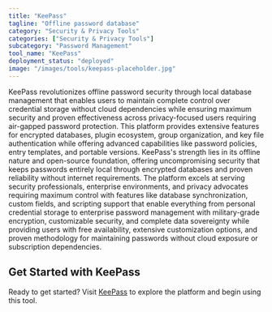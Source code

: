 ```yaml
---
title: "KeePass"
tagline: "Offline password database"
category: "Security & Privacy Tools"
categories: ["Security & Privacy Tools"]
subcategory: "Password Management"
tool_name: "KeePass"
deployment_status: "deployed"
image: "/images/tools/keepass-placeholder.jpg"
---
```

KeePass revolutionizes offline password security through local database management that enables users to maintain complete control over credential storage without cloud dependencies while ensuring maximum security and proven effectiveness across privacy-focused users requiring air-gapped password protection. This platform provides extensive features for encrypted databases, plugin ecosystem, group organization, and key file authentication while offering advanced capabilities like password policies, entry templates, and portable versions. KeePass's strength lies in its offline nature and open-source foundation, offering uncompromising security that keeps passwords entirely local through encrypted databases and proven reliability without internet requirements. The platform excels at serving security professionals, enterprise environments, and privacy advocates requiring maximum control with features like database synchronization, custom fields, and scripting support that enable everything from personal credential storage to enterprise password management with military-grade encryption, customizable security, and complete data sovereignty while providing users with free availability, extensive customization options, and proven methodology for maintaining passwords without cloud exposure or subscription dependencies.
## Get Started with KeePass

Ready to get started? Visit [KeePass](keepass.info) to explore the platform and begin using this tool.

